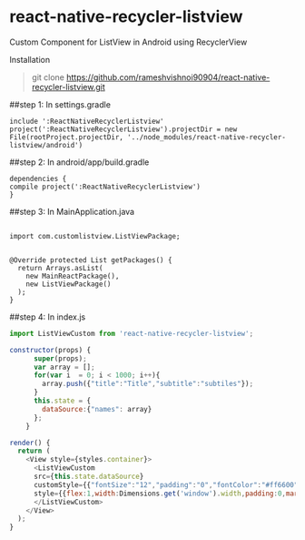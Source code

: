 # react-native-recycler-listview

Custom Component for ListView in Android using RecyclerView

Installation
> git clone https://github.com/rameshvishnoi90904/react-native-recycler-listview.git

##step 1: In settings.gradle
```
include ':ReactNativeRecyclerListview'
project(':ReactNativeRecyclerListview').projectDir = new File(rootProject.projectDir, '../node_modules/react-native-recycler-listview/android')
```

##step 2: In android/app/build.gradle
```
dependencies {
compile project(':ReactNativeRecyclerListview')
}
```

##step 3: In MainApplication.java

```

import com.customlistview.ListViewPackage;


@Override protected List getPackages() {
  return Arrays.asList(
    new MainReactPackage(),
    new ListViewPackage()
  );
}

```
##step 4: In index.js
```javascript
import ListViewCustom from 'react-native-recycler-listview';

constructor(props) {
      super(props);
      var array = [];
      for(var i  = 0; i < 1000; i++){
        array.push({"title":"Title","subtitle":"subtiles"});
      }
      this.state = {
        dataSource:{"names": array}
      };
    }

render() {
  return (
    <View style={styles.container}>
      <ListViewCustom
      src={this.state.dataSource}
      customStyle={{"fontSize":"12","padding":"0","fontColor":"#ff6600"}}
      style={{flex:1,width:Dimensions.get('window').width,padding:0,margin:0}}>
      </ListViewCustom>
    </View>
  );
}
```

